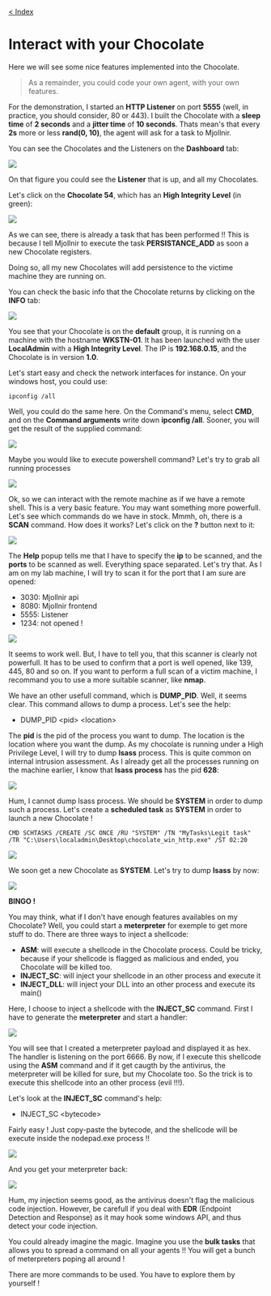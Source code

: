 [< Index](index.md)

# Interact with your Chocolate

Here we will see some nice features implemented into the Chocolate.

> As a remainder, you could code your own agent, with your own features.

For the demonstration, I started an **HTTP Listener** on port **5555** (well, in practice, you should consider, 80 or 443). I built the Chocolate with a **sleep time** of **2 seconds** and a **jitter time** of **10 seconds**. Thats mean's that every **2s** more or less **rand(0, 10)**, the agent will ask for a task to Mjollnir.

You can see the Chocolates and the Listeners on the **Dashboard** tab:

![](images/chocolate-interaction/dashboard.png)

On that figure you could see the **Listener** that is up, and all my Chocolates.

Let's click on the **Chocolate 54**, which has an **High Integrity Level** (in green):

![](images/chocolate-interaction/open_chocolate.png)

As we can see, there is already a task that has been performed !! This is because I tell Mjollnir to execute the task **PERSISTANCE_ADD** as soon a new Chocolate registers.

Doing so, all my new Chocolates will add persistence to the victime machine they are running on.

You can check the basic info that the Chocolate returns by clicking on the **INFO** tab:

![](images/chocolate-interaction/infos.png)

You see that your Chocolate is on the **default** group, it is running on a machine with the hostname **WKSTN-01**. It has been launched with the user **LocalAdmin** with a **High Integrity Level**. The IP is **192.168.0.15**, and the Chocolate is in version **1.0**.

Let's start easy and check the network interfaces for instance. On your windows host, you could use:
```
ipconfig /all
```

Well, you could do the same here. On the Command's menu, select **CMD**, and on the **Command arguments** write down **ipconfig /all**. Sooner, you will get the result of the supplied command:

![](images/chocolate-interaction/ipconfig.png)

Maybe you would like to execute powershell command? Let's try to grab all running processes

![](images/chocolate-interaction/process.png)

Ok, so we can interact with the remote machine as if we have a remote shell. This is a very basic feature. You may want something more powerfull. Let's see which commands do we have in stock. Mmmh, oh, there is a **SCAN** command. How does it works? Let's click on the **?** button next to it:

![](images/chocolate-interaction/help.png)

The **Help** popup tells me that I have to specify the **ip** to be scanned, and the **ports** to be scanned as well. Everything space separated. Let's try that. As I am on my lab machine, I will try to scan it for the port that I am sure are opened:
* 3030: Mjollnir api
* 8080: Mjollnir frontend
* 5555: Listener
* 1234: not opened !

![](images/chocolate-interaction/scan.png)

It seems to work well. But, I have to tell you, that this scanner is clearly not powerfull. It has to be used to confirm that a port is well opened, like 139, 445, 80 and so on. If you want to perform a full scan of a victim machine, I recommand you to use a more suitable scanner, like **nmap**.

We have an other usefull command, which is **DUMP_PID**. Well, it seems clear. This command allows to dump a process. Let's see the help:
* DUMP_PID \<pid\> \<location\>

The **pid** is the pid of the process you want to dump. The location is the location where you want the dump. As my chocolate is running under a High Privilege Level, I will try to dump **lsass** process. This is quite common on internal intrusion assessment. As I already get all the processes running on the machine earlier, I know that **lsass process** has the pid **628**:

![](images/chocolate-interaction/lsass_error.png)

Hum, I cannot dump lsass process. We should be **SYSTEM** in order to dump such a process. Let's create a **scheduled task** as **SYSTEM** in order to launch a new Chocolate !
```
CMD SCHTASKS /CREATE /SC ONCE /RU "SYSTEM" /TN "MyTasks\Legit task" /TR "C:\Users\localadmin\Desktop\chocolate_win_http.exe" /ST 02:20
```

![](images/chocolate-interaction/scheduled_task.png)

We soon get a new Chocolate as **SYSTEM**. Let's try to dump **lsass** by now:

![](images/chocolate-interaction/lsass_success.png)

**BINGO !**

You may think, what if I don't have enough features availables on my Chocolate? Well, you could start a **meterpreter** for exemple to get more stuff to do. There are three ways to inject a shellcode:
* **ASM**: will execute a shellcode in the Chocolate process. Could be tricky, because if your shellcode is flagged as malicious and ended, you Chocolate will be killed too.
* **INJECT_SC**: will inject your shellcode in an other process and execute it
* **INJECT_DLL**: will inject your DLL into an other process and execute its main()

Here, I choose to inject a shellcode with the **INJECT_SC** command. First I have to generate the **meterpreter** and start a handler:

![](images/chocolate-interaction/msfconsole.png)

You will see that I created a meterpreter payload and displayed it as hex. The handler is listening on the port 6666. By now, if I execute this shellcode using the **ASM** command and if it get caugth by the antivirus, the meterpreter will be killed for sure, but my Chocolate too. So the trick is to execute this shellcode into an other process (evil !!!).

Let's look at the **INJECT_SC** command's help:
* INJECT_SC \<bytecode\>

Fairly easy ! Just copy-paste the bytecode, and the shellcode will be execute inside the nodepad.exe process !!

![](images/chocolate-interaction/inject_sc_success.png)

And you get your meterpreter back:

![](images/chocolate-interaction/meterpreter_success.png)

Hum, my injection seems good, as the antivirus doesn't flag the malicious code injection. However, be carefull if you deal with **EDR** (Endpoint Detection and Response) as it may hook some windows API, and thus detect your code injection.

You could already imagine the magic. Imagine you use the **bulk tasks** that allows you to spread a command on all your agents !! You will get a bunch of meterpreters poping all around !

There are more commands to be used. You have to explore them by yourself !